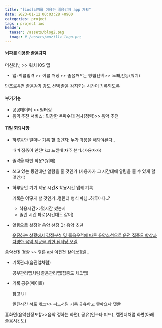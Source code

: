 ```yaml
---
title: "[ios]뇌파를 이용한 졸음감지 app 기획"
date: 2023-01-12 00:03:28 +0900
categories: project
tags : project ios
header:
  teaser: /assets/blog2.png
  image: # /assets/mozilla_logo.png 
---
```


#### 뇌파를 이용한 졸음감지

머신러닝 >> 워치 iOS 앱

- 앱: 이름입력 >> 이름 저장 >> 졸음깨우는 방법선택 >> 노래,진동(워치)

단조로우면 졸음감지 강도 선택
졸음 감지되는 시간이 기록되도록

#### 부가기능

- 공공데이터 >> 필터링
- 음악 추천 서비스 : 민감한 주파수대 검사(청력)>> 음악 추천

#### 11일 회의사항

- 하루동안 얼마나 기록 할 것인지: 누가 착용을 해봐야된다..
    
    내가 집중이 안된다고 느낄때 자주 쓴다.(사용자가)
    
- 졸려울 때만 착용?(위에)

- 쓰고 있는 동안에만 알람을 줄 것인가 (사용자가 그 시간대에 알림을 줄 수 있게 할 것인가)
- 하루동안 기기 착용 시간& 착용시간 앱에 기록
    
    기록은 어떻게 할 것인가..캘린더 형식 아님..하루마다..?
    
    - 착용시간>>몇시간 썼는지
    - 졸린 시간 따로(시간대도 같이)
    
- 알림으로 설정할 음악 선정 Or 음악 추천
    
    [운전하는 상황에서 감정분석 및 졸음운전에 따른 음악추천으로 운전 집중도 향상과 다양한 음악 제공을 위한 딥러닝 모델](https://github.com/howking327/Project_DREAMCAR)
    

음악선정 정함 >> 멜론 api 이런건 찾아보겠음..

- 기록관리(습관앱처럼)
    
    공부관리앱처럼 졸음관리앱(집중도 체크앱)
    
- 기록 공유(메이트)
    
    참고 UI
    
    졸린시간 서로 체크>> 피드처럼 기록 공유하고 좋아요나 댓글
    

홈화면(음악선정포함>>음악 정하는 화면), 공유(인스타 피드), 캘린더처럼 화면(아래 졸음시간도)
